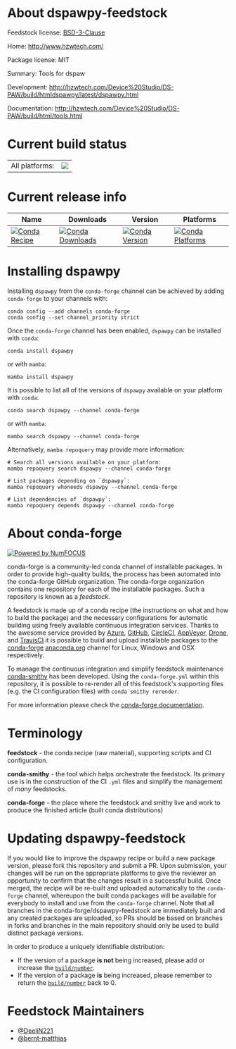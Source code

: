 About dspawpy-feedstock
=======================

Feedstock license: [BSD-3-Clause](https://github.com/conda-forge/dspawpy-feedstock/blob/main/LICENSE.txt)

Home: http://www.hzwtech.com/

Package license: MIT

Summary: Tools for dspaw

Development: http://hzwtech.com/Device%20Studio/DS-PAW/build/htmldspawpy/latest/dspawpy.html

Documentation: http://hzwtech.com/Device%20Studio/DS-PAW/build/html/tools.html

Current build status
====================


<table><tr><td>All platforms:</td>
    <td>
      <a href="https://dev.azure.com/conda-forge/feedstock-builds/_build/latest?definitionId=20134&branchName=main">
        <img src="https://dev.azure.com/conda-forge/feedstock-builds/_apis/build/status/dspawpy-feedstock?branchName=main">
      </a>
    </td>
  </tr>
</table>

Current release info
====================

| Name | Downloads | Version | Platforms |
| --- | --- | --- | --- |
| [![Conda Recipe](https://img.shields.io/badge/recipe-dspawpy-green.svg)](https://anaconda.org/conda-forge/dspawpy) | [![Conda Downloads](https://img.shields.io/conda/dn/conda-forge/dspawpy.svg)](https://anaconda.org/conda-forge/dspawpy) | [![Conda Version](https://img.shields.io/conda/vn/conda-forge/dspawpy.svg)](https://anaconda.org/conda-forge/dspawpy) | [![Conda Platforms](https://img.shields.io/conda/pn/conda-forge/dspawpy.svg)](https://anaconda.org/conda-forge/dspawpy) |

Installing dspawpy
==================

Installing `dspawpy` from the `conda-forge` channel can be achieved by adding `conda-forge` to your channels with:

```
conda config --add channels conda-forge
conda config --set channel_priority strict
```

Once the `conda-forge` channel has been enabled, `dspawpy` can be installed with `conda`:

```
conda install dspawpy
```

or with `mamba`:

```
mamba install dspawpy
```

It is possible to list all of the versions of `dspawpy` available on your platform with `conda`:

```
conda search dspawpy --channel conda-forge
```

or with `mamba`:

```
mamba search dspawpy --channel conda-forge
```

Alternatively, `mamba repoquery` may provide more information:

```
# Search all versions available on your platform:
mamba repoquery search dspawpy --channel conda-forge

# List packages depending on `dspawpy`:
mamba repoquery whoneeds dspawpy --channel conda-forge

# List dependencies of `dspawpy`:
mamba repoquery depends dspawpy --channel conda-forge
```


About conda-forge
=================

[![Powered by
NumFOCUS](https://img.shields.io/badge/powered%20by-NumFOCUS-orange.svg?style=flat&colorA=E1523D&colorB=007D8A)](https://numfocus.org)

conda-forge is a community-led conda channel of installable packages.
In order to provide high-quality builds, the process has been automated into the
conda-forge GitHub organization. The conda-forge organization contains one repository
for each of the installable packages. Such a repository is known as a *feedstock*.

A feedstock is made up of a conda recipe (the instructions on what and how to build
the package) and the necessary configurations for automatic building using freely
available continuous integration services. Thanks to the awesome service provided by
[Azure](https://azure.microsoft.com/en-us/services/devops/), [GitHub](https://github.com/),
[CircleCI](https://circleci.com/), [AppVeyor](https://www.appveyor.com/),
[Drone](https://cloud.drone.io/welcome), and [TravisCI](https://travis-ci.com/)
it is possible to build and upload installable packages to the
[conda-forge](https://anaconda.org/conda-forge) [anaconda.org](https://anaconda.org/)
channel for Linux, Windows and OSX respectively.

To manage the continuous integration and simplify feedstock maintenance
[conda-smithy](https://github.com/conda-forge/conda-smithy) has been developed.
Using the ``conda-forge.yml`` within this repository, it is possible to re-render all of
this feedstock's supporting files (e.g. the CI configuration files) with ``conda smithy rerender``.

For more information please check the [conda-forge documentation](https://conda-forge.org/docs/).

Terminology
===========

**feedstock** - the conda recipe (raw material), supporting scripts and CI configuration.

**conda-smithy** - the tool which helps orchestrate the feedstock.
                   Its primary use is in the construction of the CI ``.yml`` files
                   and simplify the management of *many* feedstocks.

**conda-forge** - the place where the feedstock and smithy live and work to
                  produce the finished article (built conda distributions)


Updating dspawpy-feedstock
==========================

If you would like to improve the dspawpy recipe or build a new
package version, please fork this repository and submit a PR. Upon submission,
your changes will be run on the appropriate platforms to give the reviewer an
opportunity to confirm that the changes result in a successful build. Once
merged, the recipe will be re-built and uploaded automatically to the
`conda-forge` channel, whereupon the built conda packages will be available for
everybody to install and use from the `conda-forge` channel.
Note that all branches in the conda-forge/dspawpy-feedstock are
immediately built and any created packages are uploaded, so PRs should be based
on branches in forks and branches in the main repository should only be used to
build distinct package versions.

In order to produce a uniquely identifiable distribution:
 * If the version of a package **is not** being increased, please add or increase
   the [``build/number``](https://docs.conda.io/projects/conda-build/en/latest/resources/define-metadata.html#build-number-and-string).
 * If the version of a package **is** being increased, please remember to return
   the [``build/number``](https://docs.conda.io/projects/conda-build/en/latest/resources/define-metadata.html#build-number-and-string)
   back to 0.

Feedstock Maintainers
=====================

* [@DeeliN221](https://github.com/DeeliN221/)
* [@bernt-matthias](https://github.com/bernt-matthias/)

